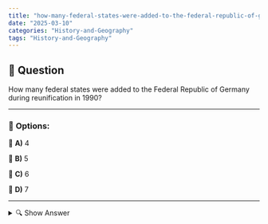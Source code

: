 ```yaml
---
title: "how-many-federal-states-were-added-to-the-federal-republic-of-germany-during-reunification-in-1990"
date: "2025-03-10"
categories: "History-and-Geography"
tags: "History-and-Geography"
---
```


## 📌 **Question**

How many federal states were added to the Federal Republic of Germany during reunification in 1990?



---

### 📝 **Options:**

🔘 **A)** 4

🔘 **B)** 5

🔘 **C)** 6

🔘 **D)** 7

---

<details>
  <summary>🔍 Show Answer</summary>

  <p>
💡  <b>Correct Answer:</b>  b
  </p>
  <p>
    📖<b>Explanation:</b>
    In 1990, German reunification took place, in which the former German Democratic Republic (East Germany) joined the Federal Republic of Germany (West Germany). Through this process, several new federal states were created to reflect the political and administrative structures of a united Germany. These new federal states corresponded to the former districts of the GDR and were integrated into the federal system of the Federal Republic. The number of additional federal states is a central question for reunification and its organisational implementation.
  </p>
</details>
